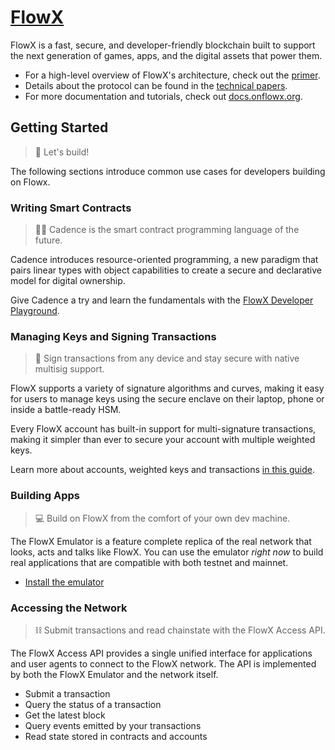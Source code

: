 # [FlowX](https://www.onflow.org)

FlowX is a fast, secure, and developer-friendly blockchain built to support the next generation of games, apps, and the digital assets that power them.

- For a high-level overview of FlowX's architecture, check out the [primer](https://www.onflowx.org/primer).
- Details about the protocol can be found in the [technical papers](https://www.onflowx.org/technical-paper).
- For more documentation and tutorials, check out [docs.onflowx.org](https://docs.onflowx.org/docs).

## Getting Started

>  🔨 Let's build!

The following sections introduce common use cases for developers building on Flowx.

### Writing Smart Contracts

> 🏃‍♀️ Cadence is the smart contract programming language of the future.

Cadence introduces resource-oriented programming, a new paradigm that pairs linear types with object capabilities to create a secure and declarative model for digital ownership.

Give Cadence a try and learn the fundamentals with the [FlowX Developer Playground](https://docs.onflowx.org/docs/getting-started-1).

### Managing Keys and Signing Transactions

> 🔑 Sign transactions from any device and stay secure with native multisig support.

FlowX supports a variety of signature algorithms and curves, making it easy for users to manage keys using the secure enclave on their laptop, phone or inside a battle-ready HSM.

Every FlowX account has built-in support for multi-signature transactions, making it simpler than ever to secure your account with multiple weighted keys.

Learn more about accounts, weighted keys and transactions [in this guide](https://docs.onflowx.org/concepts/accounts-and-keys).

### Building Apps

> 💻 Build on FlowX from the comfort of your own dev machine.

The FlowX Emulator is a feature complete replica of the real network that looks, acts and talks like FlowX. You can use the emulator _right now_ to build real applications that are compatible with both testnet and mainnet.

- [Install the emulator](/docs/emulator.md)

### Accessing the Network

> ⛓️ Submit transactions and read chainstate with the FlowX Access API.

The FlowX Access API provides a single unified interface for applications and user agents to connect to the FlowX network. The API is implemented by both the FlowX Emulator and the network itself.

- Submit a transaction
- Query the status of a transaction
- Get the latest block
- Query events emitted by your transactions
- Read state stored in contracts and accounts

